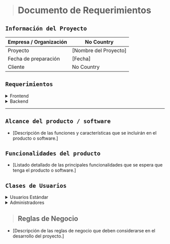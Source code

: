 > # Documento de Requerimientos

## `Información del Proyecto`

| Empresa / Organización | No Country |
| --- | --- |
| Proyecto | [Nombre del Proyecto] |
| Fecha de preparación | [Fecha] |
| Cliente | No Country |

## `Requerimientos`

<details>
<summary>Frontend</summary>

-  Requerimiento 1
-  Requerimiento 2
-  ...

</details>

<details>
<summary>Backend</summary>

- Requerimiento 1
- Requerimiento 2
- ...

</details>

---

## `Alcance del producto / software`

- [Descripción de las funciones y características que se incluirán en el producto o software.]

## `Funcionalidades del producto`

- [Listado detallado de las principales funcionalidades que se espera que tenga el producto o software.]


## `Clases de Usuarios`

<details>
<summary>Usuarios Estándar</summary>

- [Características y necesidades específicas]

    - Registro y acceso a la plataforma.
    - Navegación por las funciones básicas.
    - Interacción con contenido principal.

</details>

<details>

<summary>Administradores</summary>

- [Funciones y privilegios especiales]

    - Gestión de usuarios (creación, edición, eliminación).
    - Acceso a paneles de administración.

</details>


> ## Reglas de Negocio

- [Descripción de las reglas de negocio que deben considerarse en el desarrollo del proyecto.]

